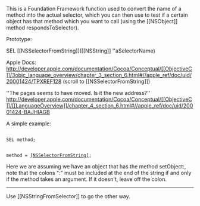This is a Foundation Framework function used to convert the name of a method into the actual selector, which you can then use to test if a certain object has that method  which you want to call (using the [[NSObject]] method respondsToSelector).

Prototype:

SEL [[NSSelectorFromString]]([[NSString]] ''aSelectorName)

Apple Docs: http://developer.apple.com/documentation/Cocoa/Conceptual/[[ObjectiveC]]/3objc_language_overview/chapter_3_section_6.html#//apple_ref/doc/uid/20001424/TPXREF128  (scroll to [[NSSelectorFromString]])

''The pages seems to have moved. Is it the new address?'' http://developer.apple.com/documentation/Cocoa/Conceptual/[[ObjectiveC]]/[[LanguageOverview]]/chapter_4_section_6.html#//apple_ref/doc/uid/20001424-BAJHIAGB

A simple example:

<code>
SEL method;

method = [[NSSelectorFromString]](@"setObject:");
</code>

Here we are assuming we have an object that has the method setObject:, note that the colons ":" must be included at the end of the string if and only if the method takes an argument.  If it doesn't, leave off the colon.

----

Use [[NSStringFromSelector]] to go the other way.